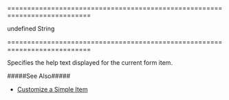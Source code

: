 ===========================================================================
<!--default-->undefined<!--/default-->
<!--type-->String<!--/type-->
===========================================================================

<!--shortDescription-->
Specifies the help text displayed for the current form item.
<!--/shortDescription-->

<!--fullDescription-->
#####See Also#####
- [Customize a Simple Item](/Documentation/Guide/Widgets/Form/Configure_Simple_Items/#Customize_a_Simple_Item)
<!--/fullDescription-->